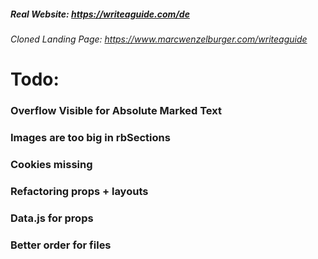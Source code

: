 ##### Real Website: https://writeaguide.com/de
###### Cloned Landing Page: https://www.marcwenzelburger.com/writeaguide

# Todo: 
### Overflow Visible for Absolute Marked Text
### Images are too big in rbSections
### Cookies missing
### Refactoring props + layouts
### Data.js for props
### Better order for files
